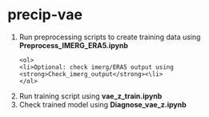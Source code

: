 # precip-vae
<ol>
  <li> Run preprocessing scripts to create training data using <strong>Preprocess_IMERG_ERA5.ipynb</strong> </li>
  
    <ol> 
    <li>Optional: check imerg/ERA5 output using <strong>Check_imerg_output</strong><\li>
    </ol>
  <li> Run training script using <strong>vae_z_train.ipynb</strong></li>
  <li> Check trained model using <strong> Diagnose_vae_z.ipynb </strong> </li>
</ol>
